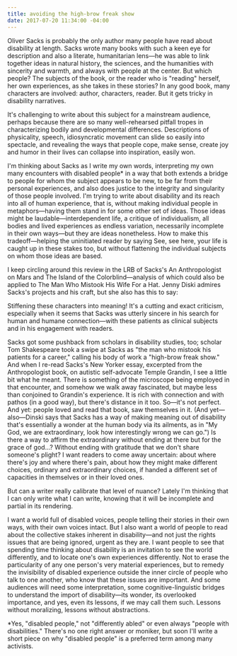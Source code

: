 ```yaml
---
title: avoiding the high-brow freak show
date: 2017-07-20 11:34:00 -04:00
---
```


Oliver Sacks is probably the only author many people have read about disability at length. Sacks wrote many books with such a keen eye for description and also a literate, humanitarian lens—he was able to link together ideas in natural history, the sciences, and the humanities with sincerity and warmth, and always with people at the center. But which people? The subjects of the book, or the reader who is "reading" herself, her own experiences, as she takes in these stories? In any good book, many characters are involved: author, characters, reader. But it gets tricky in disability narratives.

It's challenging to write about this subject for a mainstream audience, perhaps because there are so many well-rehearsed pitfall tropes in characterizing bodily and developmental differences. Descriptions of physicality, speech, idiosyncratic movement can slide so easily into spectacle, and revealing the ways that people cope, make sense, create joy and humor in their lives can collapse into inspiration, easily won.

I'm thinking about Sacks as I write my own words, interpreting my own many encounters with disabled people* in a way that both extends a bridge to people for whom the subject appears to be new, to be far from their personal experiences, and also does justice to the integrity and singularity of those people involved. I'm trying to write about disability and its reach into all of human experience, that is, without making individual people in metaphors—having them stand in for some other set of ideas. Those ideas might be laudable—interdependent life, a critique of individualism, all bodies and lived experiences as endless variation, necessarily incomplete in their own ways—but they are ideas nonetheless. How to make this tradeoff—helping the uninitiated reader by saying See, see here, your life is caught up in these stakes too, but without flattening the individual subjects on whom those ideas are based.

I keep circling around this review in the LRB of Sacks's An Anthropologist on Mars and The Island of the Colorblind—analysis of which could also be applied to The Man Who Mistook His Wife For a Hat. Jenny Diski admires Sacks's projects and his craft, but she also has this to say:

Stiffening these characters into meaning! It's a cutting and exact criticism, especially when it seems that Sacks was utterly sincere in his search for human and humane connection—with these patients as clinical subjects and in his engagement with readers.

Sacks got some pushback from scholars in disability studies, too; scholar Tom Shakespeare took a swipe at Sacks as "the man who mistook his patients for a career," calling his body of work a "high-brow freak show." And when I re-read Sacks's New Yorker essay, excerpted from the Anthropologist book, on autistic self-advocate Temple Grandin, I see a little bit what he meant. There is something of the microscope being employed in that encounter, and somehow we walk away fascinated, but maybe less than conjoined to Grandin's experience. It is rich with connection and with pathos (in a good way), but there's distance in it too. So—it's not perfect. And yet: people loved and read that book, saw themselves in it. (And yet—also—Dinski says that Sacks has a way of making meaning out of disability that's essentially a wonder at the human body via its ailments, as in "My God, we are extraordinary, look how interestingly wrong we can go.") Is there a way to affirm the extraordinary without ending at there but for the grace of god...? Without ending with gratitude that we don't share someone's plight? I want readers to come away uncertain: about where there's joy and where there's pain, about how they might make different choices, ordinary and extraordinary choices, if handed a different set of capacities in themselves or in their loved ones.

But can a writer really calibrate that level of nuance? Lately I'm thinking that I can only write what I can write, knowing that it will be incomplete and partial in its rendering. 

I want a world full of disabled voices, people telling their stories in their own ways, with their own voices intact. But I also want a world of people to read about the collective stakes inherent in disability—and not just the rights issues that are being ignored, urgent as they are. I want people to see that spending time thinking about disability is an invitation to see the world differently, and to locate one's own experiences differently. Not to erase the particularity of any one person's very material experiences, but to remedy the invisibility of disabled experience outside the inner circle of people who talk to one another, who know that these issues are important. And some audiences will need some interpretation, some cognitive-linguistic bridges to understand the import of disability—its wonder, its overlooked importance, and yes, even its lessons, if we may call them such. Lessons without moralizing, lessons without abstractions.

*Yes, "disabled people," not "differently abled" or even always "people with disabilities." There's no one right answer or moniker, but soon I'll write a short piece on why "disabled people" is a preferred term among many activists.